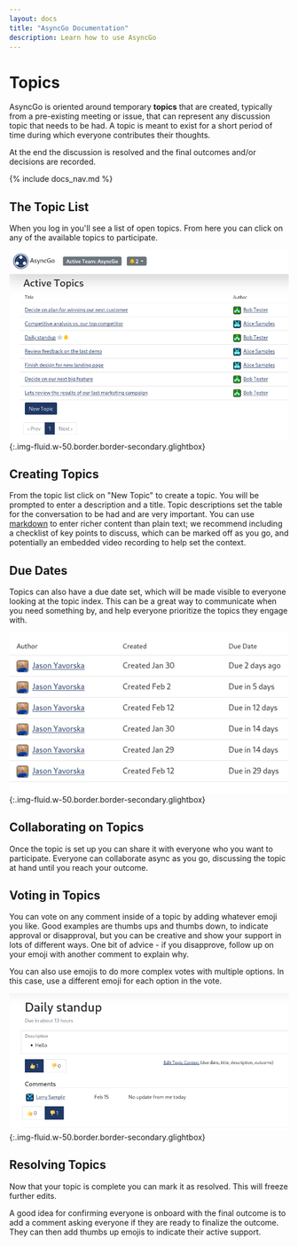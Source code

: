 ```yaml
---
layout: docs
title: "AsyncGo Documentation"
description: Learn how to use AsyncGo
---
```


# Topics

AsyncGo is oriented around temporary **topics** that are created, typically from
a pre-existing meeting or issue, that can represent any discussion topic that
needs to be had. A topic is meant to exist for a short period of time during
which everyone contributes their thoughts.

At the end the discussion is resolved and the final outcomes and/or decisions
are recorded.

{% include docs_nav.md %}

## The Topic List

When you log in you'll see a list of open topics. From here you can click on any
of the available topics to participate.

![Topic Lists](assets/images/basicfunctions.png){:.img-fluid.w-50.border.border-secondary.glightbox}

## Creating Topics

From the topic list click on "New Topic" to create a topic. You will be prompted
to enter a description and a title. Topic descriptions set the table for the
conversation to be had and are very important. You can use
[markdown](markdown.html) to enter richer content than plain text; we recommend
including a checklist of key points to discuss, which can be marked off as you
go, and potentially an embedded video recording to help set the context.

## Due Dates

Topics can also have a due date set, which will be made visible to everyone
looking at the topic index. This can be a great way to communicate when you need
something by, and help everyone prioritize the topics they engage with.

![Due Dates](assets/images/duedate.png){:.img-fluid.w-50.border.border-secondary.glightbox}

## Collaborating on Topics

Once the topic is set up you can share it with everyone who you want to
participate. Everyone can collaborate async as you go, discussing the topic at
hand until you reach your outcome.

## Voting in Topics

You can vote on any comment inside of a topic by adding whatever emoji you like.
Good examples are thumbs ups and thumbs down, to indicate approval or
disapproval, but you can be creative and show your support in lots of different
ways. One bit of advice - if you disapprove, follow up on your emoji with
another comment to explain why.

You can also use emojis to do more complex votes with multiple options. In this
case, use a different emoji for each option in the vote.

![Voting](assets/images/votes.png){:.img-fluid.w-50.border.border-secondary.glightbox}

## Resolving Topics

Now that your topic is complete you can mark it as resolved. This will freeze
further edits.

A good idea for confirming everyone is onboard with the final outcome is to add
a comment asking everyone if they are ready to finalize the outcome. They can
then add thumbs up emojis to indicate their active support.
